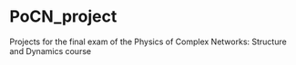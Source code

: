 # PoCN_project
Projects for the final exam of the Physics of Complex Networks: Structure and Dynamics course
